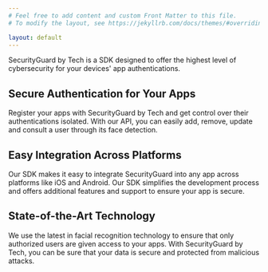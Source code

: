 ```yaml
---
# Feel free to add content and custom Front Matter to this file.
# To modify the layout, see https://jekyllrb.com/docs/themes/#overriding-theme-defaults

layout: default
---
```


SecurityGuard by Tech is a SDK designed to offer the highest level of cybersecurity for your
devices' app authentications.

## Secure Authentication for Your Apps

Register your apps with SecurityGuard by Tech and get control over their authentications isolated.
With our API, you can easily add, remove, update and consult a user through its face detection.

## Easy Integration Across Platforms

Our SDK makes it easy to integrate SecurityGuard into any app across platforms like iOS and
Android. Our SDK simplifies the development process and offers additional features and support to
ensure your app is secure.

## State-of-the-Art Technology

We use the latest in facial recognition technology to ensure that only authorized users are given
access to your apps. With SecurityGuard by Tech, you can be sure that your data is secure and
protected from malicious attacks.
